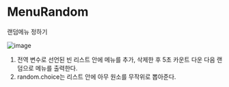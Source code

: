 # MenuRandom
랜덤메뉴 정하기

![image](https://user-images.githubusercontent.com/82441945/147296222-c029f829-7bd6-40f7-926c-59f542a75743.png)

1. 전역 변수로 선언된 빈 리스트 안에 메뉴를 추가, 삭제한 후 5초 카운트 다운 다음 랜덤으로 메뉴를 출력한다.
2. random.choice는 리스트 안에 아무 원소를 무작위로 뽑아준다.
